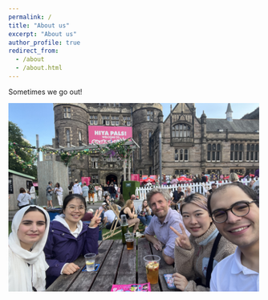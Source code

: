 ```yaml
---
permalink: /
title: "About us"
excerpt: "About us"
author_profile: true
redirect_from: 
  - /about
  - /about.html
---
```


Sometimes we go out! 

<img src="/images/bristo_square2_Aug2023.png" alt="drawing" width="500"/>

